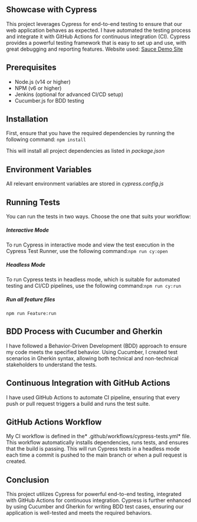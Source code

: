 ## **Showcase with Cypress**

This project leverages Cypress for end-to-end testing to ensure that our web application behaves as expected. I have automated the testing process and integrate it with GitHub Actions for continuous integration (CI). Cypress provides a powerful testing framework that is easy to set up and use, with great debugging and reporting features. 
Website used: [Sauce Demo Site](https://www.saucedemo.com/ "Sauce Demo Site")

## Prerequisites

- Node.js (v14 or higher)
- NPM (v6 or higher)
- Jenkins (optional for advanced CI/CD setup)
- Cucumber.js for BDD testing

## Installation

First, ensure that you have the required dependencies by running the following 
command: `npm install`

This will install all project dependencies as listed in *package.json*

## Environment Variables

All relevant environment variables are stored in *cypress.config.js*

## Running Tests

You can run the tests in two ways. Choose the one that suits your workflow:

##### Interactive Mode
To run Cypress in interactive mode and view the test execution in the Cypress Test Runner, use the following 
command:`npm run cy:open`

##### Headless Mode
To run Cypress tests in headless mode, which is suitable for automated testing and CI/CD pipelines, use the following 
command:`npm run cy:run`

##### Run all feature files
`npm run Feature:run`

## BDD Process with Cucumber and Gherkin

I have followed a Behavior-Driven Development (BDD) approach to ensure my code meets the specified behavior. Using Cucumber, I created test scenarios in Gherkin syntax, allowing both technical and non-technical stakeholders to understand the tests.

## Continuous Integration with GitHub Actions

I have used GitHub Actions to automate CI pipeline, ensuring that every push or pull request triggers a build and runs the test suite.

## GitHub Actions Workflow

My CI workflow is defined in the* .github/workflows/cypress-tests.yml* file. This workflow automatically installs dependencies, runs tests, and ensures that the build is passing. This will run Cypress tests in a headless mode each time a commit is pushed to the main branch or when a pull request is created.

## Conclusion

This project utilizes Cypress for powerful end-to-end testing, integrated with GitHub Actions for continuous integration. Cypress is further enhanced by using Cucumber and Gherkin for writing BDD test cases, ensuring our application is well-tested and meets the required behaviors.


